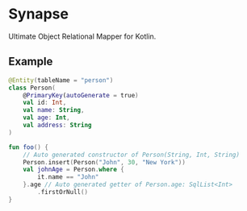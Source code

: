 # Synapse

Ultimate Object Relational Mapper for Kotlin.

## Example

```kotlin
@Entity(tableName = "person")
class Person(
    @PrimaryKey(autoGenerate = true)
    val id: Int,
    val name: String,
    val age: Int,
    val address: String
)

fun foo() {
    // Auto generated constructor of Person(String, Int, String)
    Person.insert(Person("John", 30, "New York"))
    val johnAge = Person.where {
        it.name == "John"
    }.age // Auto generated getter of Person.age: SqlList<Int>
        .firstOrNull()
}
```
